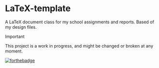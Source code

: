 # LaTeX-template
A LaTeX document class for my school assignments and reports. Based of my design files.

> [!IMPORTANT]
> This project is a work in progress, and might be changed or broken at any moment.

[![forthebadge](https://forthebadge.com/images/badges/license-mit.svg)](https://forthebadge.com)
